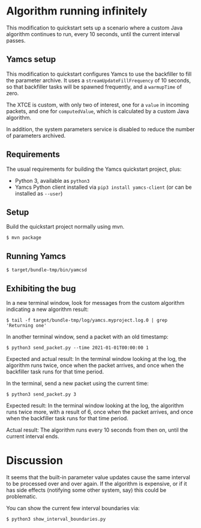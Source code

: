 # Algorithm running infinitely

This modification to quickstart sets up a scenario where a custom Java
algorithm continues to run, every 10 seconds, until the current interval
passes.

## Yamcs setup

This modification to quickstart configures Yamcs to use the backfiller
to fill the parameter archive. It uses a `streamUpdateFillFrequency`
of 10 seconds, so that backfiller tasks will be spawned frequently,
and a `warmupTime` of zero.

The XTCE is custom, with only two of interest, one for a `value` in
incoming packets, and one for `computedValue`, which is calculated
by a custom Java algorithm.

In addition, the system parameters service is disabled to reduce the
number of parameters archived.

## Requirements

The usual requirements for building the Yamcs quickstart project, plus:

- Python 3, available as `python3`
- Yamcs Python client installed via `pip3 install yamcs-client` (or can be installed as `--user`)

## Setup

Build the quickstart project normally using mvn.

    $ mvn package

## Running Yamcs

    $ target/bundle-tmp/bin/yamcsd

## Exhibiting the bug

In a new terminal window, look for messages from the custom algorithm
indicating a new algorithm result:

    $ tail -f target/bundle-tmp/log/yamcs.myproject.log.0 | grep 'Returning one'

In another terminal window, send a packet with an old timestamp:

    $ python3 send_packet.py --time 2021-01-01T00:00:00 1

Expected and actual result: In the terminal window looking at the log,
the algorithm runs twice, once when the packet arrives, and once when
the backfiller task runs for that time period.

In the terminal, send a new packet using the current time:

    $ python3 send_packet.py 3

Expected result: In the terminal window looking at the log, the algorithm
runs twice more, with a result of 6, once when the packet arrives, and
once when the backfiller task runs for that time period.

Actual result: The algorithm runs every 10 seconds from then on, until
the current interval ends.

# Discussion

It seems that the built-in parameter value updates cause the same
interval to be processed over and over again. If the algorithm is
expensive, or if it has side effects (notifying some other system,
say) this could be problematic.

You can show the current few interval boundaries via:

    $ python3 show_interval_boundaries.py
